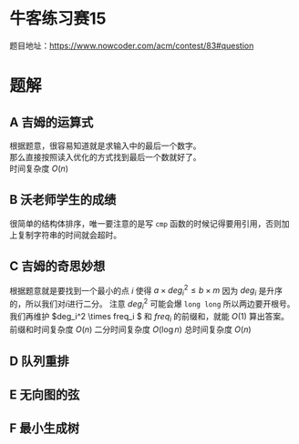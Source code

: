 # 牛客练习赛15 
题目地址：https://www.nowcoder.com/acm/contest/83#question
# 题解
## A 吉姆的运算式
根据题意，很容易知道就是求输入中的最后一个数字。  
那么直接按照读入优化的方式找到最后一个数就好了。  
时间复杂度 $O(n)$
## B 沃老师学生的成绩
很简单的结构体排序，唯一要注意的是写 `cmp` 函数的时候记得要用引用，否则加上复制字符串的时间就会超时。
## C 吉姆的奇思妙想
根据题意就是要找到一个最小的点 $i$ 使得 $a \times deg_i^2 \le b \times m$
因为 $deg_i$ 是升序的，所以我们对$i$进行二分。
注意 $deg_i^2$ 可能会爆 `long long` 所以两边要开根号。
我们再维护 $deg_i^2 \times freq_i $ 和 $freq_i$ 的前缀和，就能 $O(1)$ 算出答案。
前缀和时间复杂度 $O(n)$
二分时间复杂度 $O(\log n)$
总时间复杂度 $O(n)$
## D 队列重排

## E 无向图的弦

## F 最小生成树
